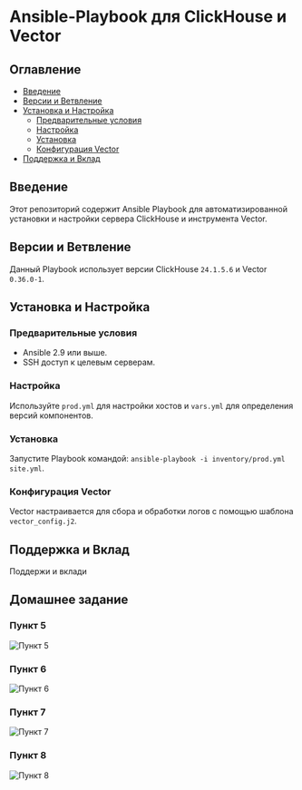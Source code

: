 # Ansible-Playbook для ClickHouse и Vector

## Оглавление
- [Введение](#введение)
- [Версии и Ветвление](#версии-и-ветвление)
- [Установка и Настройка](#установка-и-настройка)
  - [Предварительные условия](#предварительные-условия)
  - [Настройка](#настройка)
  - [Установка](#установка)
  - [Конфигурация Vector](#конфигурация-vector)
- [Поддержка и Вклад](#поддержка-и-вклад)

## Введение
Этот репозиторий содержит Ansible Playbook для автоматизированной установки и настройки сервера ClickHouse и инструмента Vector.

## Версии и Ветвление
Данный Playbook использует версии ClickHouse `24.1.5.6` и Vector `0.36.0-1`.

## Установка и Настройка

### Предварительные условия
- Ansible 2.9 или выше.
- SSH доступ к целевым серверам.

### Настройка
Используйте `prod.yml` для настройки хостов и `vars.yml` для определения версий компонентов.

### Установка
Запустите Playbook командой: `ansible-playbook -i inventory/prod.yml site.yml`.

### Конфигурация Vector
Vector настраивается для сбора и обработки логов с помощью шаблона `vector_config.j2`.

## Поддержка и Вклад
Поддержи и вклади

## Домашнее задание

### Пункт 5
![Пункт 5](https://github.com/JustAleksy/netology/assets/143338652/889dd75a-faa7-4114-933e-fb56a9632de1)
### Пункт 6
![Пункт 6](https://github.com/JustAleksy/netology/assets/143338652/033d8968-a5ce-4b35-938c-2428bafad29f)
### Пункт 7
![Пункт 7](https://github.com/JustAleksy/netology/assets/143338652/e6b6e72e-e8d4-4c9c-8f8d-81f2e2297783)
### Пункт 8
![Пункт 8](https://github.com/JustAleksy/netology/assets/143338652/3ee03b5f-9647-444a-b9b0-c1a89bb79919)
